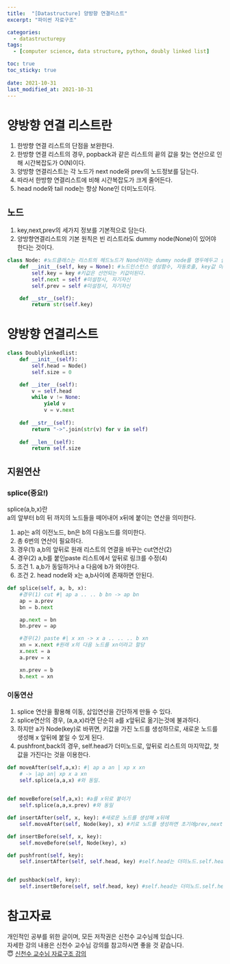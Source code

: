 ```yaml
---
title:  "[Datastructure] 양방향 연결리스트"
excerpt: "파이썬 자료구조"

categories:
  - datastructurepy
tags:
  - [computer science, data structure, python, doubly linked list]

toc: true
toc_sticky: true
 
date: 2021-10-31
last_modified_at: 2021-10-31
---
```


# 양방향 연결 리스트란

1. 한방향 연결 리스트의 단점을 보완한다.
2. 한방향 연결 리스트의 경우, popback과 같은 리스트의 끝의 값을 찾는 연산으로 인해 시간복잡도가 O(N)이다.
3. 양방향 연결리스트는 각 노드가 next node와 prev의 노드정보를 담는다.
4. 따라서 한방향 연결리스트에 비해 시간복잡도가 크게 줄어든다.
5. head node와 tail node는 항상 None인 더미노드이다.

## 노드

1. key,next,prev의 세가지 정보를 기본적으로 담는다.
2. 양방향연결리스트의 기본 원칙은 빈 리스트라도 dummy node(None)이 있어야 한다는 것이다. 


```python
class Node: #노드클래스는 리스트의 헤드노드가 Nond이라는 dummy node를 염두에두고 설정한다.
    def __init__(self, key = None): #노드인스턴스 생성함수, 자동호출, key값 미설정시 None설정
        self.key = key #키값은 선언되는 키값이된다.
        self.next = self #미설정시, 자기자신
        self.prev = self #미설정시, 자기자신

    def __str__(self):
        return str(self.key)
```

# 양방향 연결리스트

```python
class Doublylinkedlist:
    def __init__(self):
        self.head = Node()
        self.size = 0

    def __iter__(self):
        v = self.head
        while v != None:
            yield v
            v = v.next
        
    def __str__(self):
        return "->".join(str(v) for v in self)
        
    def __len__(self):
        return self.size
```


## 지원연산

### splice(중요!)
splice(a,b,x)란  
a의 앞부터 b의 뒤 까지의 노드들을 떼어내어 x뒤에 붙이는 연산을 의미한다.  

1. ap는 a의 이전노드, bn은 b의 다음노드를 의미한다.
2. 총 6번의 연산이 필요하다.
3. 경우(1) a,b의 앞뒤로 원래 리스트의 연결을 바꾸는 cut연산(2)
4. 경우(2) a,b를 붙인paste 리스트에서 앞뒤로 링크를 수정(4)
5. 조건 1. a,b가 동일하거나 a 다음에 b가 와야한다.
6. 조건 2. head node와 x는 a,b사이에 존재하면 안된다.

```python
def splice(self, a, b, x):
    #경우(1) cut #| ap a .. .. b bn -> ap bn
    ap = a.prev
    bn = b.next

    ap.next = bn
    bn.prev = ap

    #경우(2) paste #| x xn -> x a .. .. .. b xn
    xn = x.next #원래 x의 다음 노드를 xn이라고 할당
    x.next = a
    a.prev = x

    xn.prev = b
    b.next = xn
```


### 이동연산

1. splice 연산을 활용해 이동, 삽입연산을 간단하게 만들 수 있다.
2. splice연산의 경우, (a,a,x)라면 단순히 a를 x앞뒤로 옮기는것에 불과하다.
3. 하지만 a가 Node(key)로 바뀌면, 키값을 가진 노드를 생성하므로, 새로운 노드를 생성해 x 앞뒤에 붙일 수 있게 된다.
4. pushfront,back의 경우, self.head가 더미노드로, 앞뒤로 리스트의 마지막값, 첫값을 가진다는 것을 이용한다.

```python
def moveAfter(self,a,x): #| ap a an | xp x xn 
    # -> |ap an| xp x a xn
    self.splice(a,a,x) #와 동일.
        

def moveBefore(self,a,x): #a를 x뒤로 붙이기
    self.splice(a,a,x.prev) #와 동일

def insertAfter(self, x, key): #새로운 노드를 생성해 x뒤에
    self.moveAfter(self, Node(key), x) #키로 노드를 생성하면 초기에prev,next가 자기자신이다.

def insertBefore(self, x, key):
    self.moveBefore(self, Node(key), x)

def pushfront(self, key):
    self.insertAfter(self, self.head, key) #self.head는 더미노드.self.head의 다음값은 리스트의 처음 값


def pushback(self, key):
    self.insertBefore(self, self.head, key) #self.head는 더미노드.self.head의 이전값은 리스트의 마지막값
```

# 참고자료
개인적인 공부를 위한 글이며, 모든 저작권은 신천수 교수님께 있습니다.  
자세한 강의 내용은 신천수 교수님 강의를 참고하시면 좋을 것 같습니다.  
😇 [신천수 교수님 자료구조 강의](https://www.youtube.com/c/ChanSuShin/featured)  